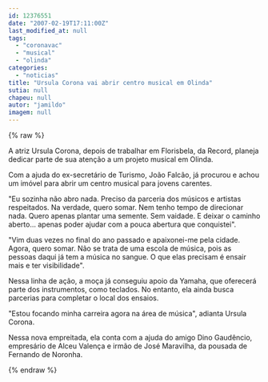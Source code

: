 ```yaml
---
id: 12376551
date: "2007-02-19T17:11:00Z"
last_modified_at: null
tags:
  - "coronavac"
  - "musical"
  - "olinda"
categories:
  - "noticias"
title: "Ursula Corona vai abrir centro musical em Olinda"
sutia: null
chapeu: null
autor: "jamildo"
imagem: null
---
```

{% raw %}
<p>A atriz Ursula Corona, depois de trabalhar em Florisbela, da Record, planeja dedicar parte de sua aten&ccedil;&atilde;o a um projeto musical em Olinda.</p>
<p>Com a ajuda do ex-secret&aacute;rio de Turismo, Jo&atilde;o Falc&atilde;o, j&aacute; procurou e achou um im&oacute;vel para abrir um centro musical para jovens carentes.</p>
<p>"Eu sozinha n&atilde;o abro nada. Preciso da parceria dos m&uacute;sicos e artistas respeitados. Na verdade, quero somar. Nem tenho tempo de direcionar nada. Quero apenas plantar uma semente. Sem vaidade. E deixar o caminho aberto... apenas poder ajudar com a pouca abertura que conquistei".</p>
<p>"Vim duas vezes no final do ano passado e apaixonei-me pela cidade. Agora, quero somar. N&atilde;o se trata de uma escola de m&uacute;sica, pois as pessoas daqui j&aacute; tem a m&uacute;sica no sangue. O que elas precisam &eacute; ensair mais e ter visibilidade".</p>
<p>Nessa linha de a&ccedil;&atilde;o, a mo&ccedil;a j&aacute; conseguiu apoio da Yamaha, que oferecer&aacute; parte dos instrumentos, como teclados. No entanto, ela ainda busca parcerias para completar o local dos ensaios.</p>
<p>"Estou focando minha carreira agora na &aacute;rea de m&uacute;sica", adianta Ursula Corona.</p>
<p>Nessa nova empreitada, ela conta com a ajuda do amigo Dino Gaud&ecirc;ncio, empres&aacute;rio de Alceu Valen&ccedil;a e irm&atilde;o de Jos&eacute; Maravilha, da pousada de Fernando de Noronha.</p>
{% endraw %}